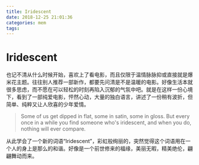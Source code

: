 ```yaml
---
title: Iridescent
date: 2018-12-25 21:01:36
categories: mem
tags:
---
```


# Iridescent

也记不清从什么时候开始，喜欢上了看电影，而且仅限于温情脉脉抑或直接就是爆米花主题。往往别人推荐一部新作，都要先问清是不是温暖的电影。好像生活本就很多思虑，而不愿在可以轻松的时刻再陷入沉郁的气氛中吧。就是在这样一份心境下，看到了一部纯爱电影<Flipped>，怦然心动，大量的独白语言，讲述了一份稍有波折，但简单、纯粹又让人欣喜的少年爱情。

> Some of us get dipped in flat, some in satin, some in gloss. But every once in a while you find someone who's iridescent, and when you do, nothing will ever compare.

从此学会了一个新的词语“Iridescent”，彩虹般绚丽的，突然觉得这个词语用在一个人的身上是那么的和谐。好像是一个前世修来的福缘，美丽无暇，精美绝伦，翩翩舞动而来。

